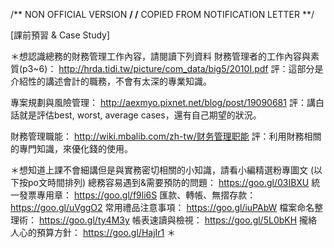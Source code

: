 /**         NON OFFICIAL VERSION    **/
/** COPIED FROM NOTIFICATION LETTER **/

[課前預習 & Case Study]
 
＊想認識總務的財務管理工作內容，請閱讀下列資料
財務管理者的工作內容與素質(p3~6)：
	http://hrda.tidi.tw/picture/com_data/big5/2010I.pdf
評：這部分是介紹性的講述會計的職務，不會有太深的專業知識。

專案規劃與風險管理：
	http://aexmyo.pixnet.net/blog/post/19090681
評：講白話就是評估best, worst, average cases，還有自己期望的狀況。

財務管理職能：
	http://wiki.mbalib.com/zh-tw/财务管理职能
評：利用財務相關的專門知識，來優化錢的使用。

＊想知道上課不會細講但是與實務密切相關的小知識，請看小編精選粉專圖文
(以下按po文時間排列)
總務容易遇到&需要預防的問題： 
	https://goo.gl/03IBXU
統一發票專用章：
	https://goo.gl/f9li6S
匯款、轉帳、無摺存款：
	https://goo.gl/uVggO2
常用禮品注意事項：
	https://goo.gl/iuPAbW
檔案命名整理術：
	https://goo.gl/ty4M3y
帳表速讀與檢視：
	https://goo.gl/5L0bKH
攏絡人心的預算方針：
	https://goo.gl/HajIr1
＊